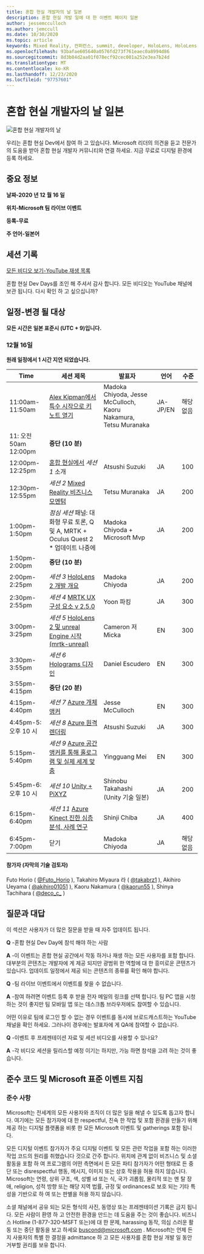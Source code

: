 ```yaml
---
title: 혼합 현실 개발자의 날 일본
description: 혼합 현실 개발 일에 대 한 이벤트 페이지 일본
author: jessemcculloch
ms.author: jemccull
ms.date: 10/30/2020
ms.topic: article
keywords: Mixed Reality, 컨퍼런스, summit, developer, HoloLens, HoloLens 2, Kinect
ms.openlocfilehash: 93bafae605640a0576fd273f761eaec0a8994d86
ms.sourcegitcommit: 8d3b84d2aa01f078ecf92cec001a252e3ea7b24d
ms.translationtype: MT
ms.contentlocale: ko-KR
ms.lasthandoff: 12/23/2020
ms.locfileid: "97757601"
---
```

# <a name="mixed-reality-dev-days-japan"></a>혼합 현실 개발자의 날 일본

![혼합 현실 개발자의 날](images/MRDD/MRDevDaysJapanBanner.png)

우리는 혼합 현실 Dev에서 참여 하 고 있습니다. Microsoft 리더의 의견을 듣고 전문가의 도움을 받아 혼합 현실 개발자 커뮤니티와 연결 하세요. 지금 무료로 디지털 환경에 등록 하세요.

## <a name="important-details"></a>중요 정보

**날짜-2020 년 12 월 16 일**

**위치-Microsoft 팀 라이브 이벤트**

**등록-무료**

**주 언어-일본어**

## <a name="session-recordings"></a>세션 기록

[모든 비디오 보기-YouTube 재생 목록](https://www.youtube.com/playlist?list=PLQEKit6tfVVIZaQWKTuNMONjPiIKMuJRH)

혼합 현실 Dev Days를 조인 해 주셔서 감사 합니다. 모든 비디오는 YouTube 채널에 보관 됩니다. 다시 확인 하 고 싶으십니까?

## <a name="schedule---subject-to-change"></a>일정-변경 될 대상

**모든 시간은 일본 표준시 (UTC + 9)입니다.** 

### <a name="december-16"></a>12월 16일

**원래 일정에서 1 시간 지연 되었습니다.**

|**Time**|**세션 제목**|**발표자**|**언어**|**수준**|
|---------|---------|---------|---------|---------|
|11:00am-11:50am|[Alex Kipman에서 특수 시작으로 키 노트 열기](https://youtu.be/MamMO11TnzY)|Madoka Chiyoda, Jesse McCulloch, Kaoru Nakamura, Tetsu Muranaka|JA-JP/EN|해당 없음|
|11: 오전 50am 12:00pm|**중단 (10 분)**||||
|12:00pm-12:25pm|[혼합 현실에서](https://youtu.be/HqJy91y8Of0) *세션 1* 소개|Atsushi Suzuki|JA|100|
|12:30pm-12:55pm|*세션 2* [Mixed Reality 비즈니스 모멘텀](https://youtu.be/fJJ9I8UGbio)|Tetsu Muranaka|JA|200|
|1:00pm-1:50pm|*점심 세션* 패널: 대화형 무료 토론, Q 및 A, MRTK + Oculus Quest 2 * 업데이트 나중에|Madoka Chiyoda + Microsoft Mvp|JA|200|
|1:50pm-2:00pm|**중단 (10 분)**||||
|2:00pm-2:25pm|*세션 3* [HoloLens 2 개발 개요](https://youtu.be/_z0CwAVkbiQ)|Madoka Chiyoda|JA|200|
|2:30pm-2:55pm|*세션 4* [MRTK UX 구성 요소 v 2.5.0](https://youtu.be/If5R9diyF50)|Yoon 파킹|JA|300|
|3:00pm-3:25pm|*세션 5* [HoloLens 2 및 unreal Engine 시작 (mrtk-unreal)](https://youtu.be/AsAuPx0iz3o)|Cameron 저 Micka|EN|300|
|3:30pm-3:55pm|*세션 6* [Holograms 디자인](https://youtu.be/jHn9yydiRTw)|Daniel Escudero|EN|300|
|3:55pm-4:15pm|**중단 (20 분)**||||
|4:15pm-4:40pm|*세션 7* [Azure 개체 앵커](https://youtu.be/dZCb6VJlaaU)|Jesse McCulloch|EN|300|
|4:45pm-5: 오후 10 시|*세션 8* [Azure 원격 렌더링](https://youtu.be/MEhL12WGOW0)|Atsushi Suzuki|JA|300|
|5:15pm-5:40pm|*세션 9* [Azure 공간 앵커를 통해 홀로그램 및 실제 세계 맞춤](https://youtu.be/ApBd_jSHg9Q)|Yingguang Mei|EN|300|
|5:45pm-6: 오후 10 시|*세션 10* [Unity + PiXYZ](https://youtu.be/ggRZRRN36VI)|Shinobu Takahashi (Unity 기술 일본)|JA|200|
|6:15pm-6:40pm|*세션 11* [Azure Kinect 진한 심층 분석, 사례 연구](https://youtu.be/C6gg2jBL3Tw)|Shinji Chiba|JA|400|
|6:45pm-7:00pm|닫기|Madoka Chiyoda|JA|해당 없음|

#### <a name="contributors-technical-reviewers-for-the-subtitles"></a>참가자 (자막의 기술 검토자)

Futo Horio ( [@Futo_Horio](https://twitter.com/Futo_Horio) ), Takahiro Miyaura 라 ( [@takabrz1](https://twitter.com/takabrz1) ), Akihiro Ueyama ( [@akihiro01051](https://twitter.com/akihiro01051) ), Kaoru Nakamura ( [@kaorun55](https://twitter.com/kaorun55) ), Shinya Tachihara ( [@deco_c_](https://twitter.com/deco_c_) )

## <a name="frequently-asked-questions"></a>질문과 대답
이 섹션은 사용자가 더 많은 질문을 받을 때 자주 업데이트 됩니다.

**Q** -혼합 현실 Dev Day에 참석 해야 하는 사람

**A** -이 이벤트는 혼합 현실 공간에서 작동 하거나 재생 하는 모든 사용자를 포함 합니다. 대부분의 콘텐츠는 개발자에 게 제공 되지만 광범위 한 역할에 대 한 흥미로운 콘텐츠가 있습니다. 업데이트 일정에서 제공 되는 콘텐츠의 종류를 확인 해야 합니다.  

**Q** -팀 라이브 이벤트에서 이벤트를 찾을 수 없습니다.

**A** -참여 하려면 이벤트 등록 후 받을 전자 메일의 링크를 선택 합니다. 팀 PC 앱을 시청 하는 것이 좋지만 팀 모바일 앱 또는 데스크톱 브라우저에도 참여할 수 있습니다.

어떤 이유로 팀에 로그인 할 수 없는 경우 이벤트를 동시에 브로드캐스트하는 YouTube 채널을 확인 하세요. 그러나이 경우에는 발표자에 게 QA에 참여할 수 없습니다.

**Q** -이벤트 후 프레젠테이션 자료 및 세션 비디오를 사용할 수 있나요?

**A** -각 비디오 세션을 릴리스할 예정 이기는 하지만, 가능 하면 참석을 고려 하는 것이 좋습니다.

<!--  
**Q** -  
**A** -  
  
**Q** -  
**A** -  
  
**Q** -  
**A** -  
-->

## <a name="code-of-conduct-and-microsoft-standard-event-guidelines"></a>준수 코드 및 Microsoft 표준 이벤트 지침

### <a name="code-of-conduct"></a>준수 사항 

Microsoft는 전세계의 모든 사용자와 조직이 더 많은 일을 해낼 수 있도록 돕고자 합니다. 여기에는 모든 참가자에 대 한 respectful, 친숙 한 작업 및 포함 환경을 만들기 위해 제공 하는 디지털 플랫폼을 비롯 한 모든 Microsoft 이벤트 및 gatherings 포함 됩니다.

모든 디지털 이벤트 참가자가 주요 디지털 이벤트 및 모든 관련 작업을 포함 하는 이러한 작업 코드의 원리를 취했습니다 것으로 간주 합니다. 위치에 관계 없이 비즈니스 및 소셜 활동을 포함 하 여 프로그램의 어떤 측면에서 든 모든 파티 참가자가 어떤 형태로 든 중단 또는 disrespectful 행동, 메시지, 이미지 또는 상호 작용을 허용 하지 않습니다. Microsoft는 연령, 상위 구조, 색, 성별 id 또는 식, 국가 괴롭힘, 물리적 또는 멘 탈 장애, religion, 성적 방향 또는 해당 지역 법률, 규정 및 ordinances로 보호 되는 기타 특성을 기반으로 하 여 또는 판별을 허용 하지 않습니다.  

소셜 채널에서 공유 되는 모든 형식의 사진, 동영상 또는 프레젠테이션 기록은 금지 됩니다. 모든 사람이 환영 하 고 안전한 환경을 만드는 데 도움을 주는 것이 좋습니다. 비즈니스 Hotline (1-877-320-MSFT 또는)에 대 한 문제, harassing 동작, 의심 스러운 활동 또는 중단 활동을 보고 하세요 [buscond@microsoft.com](mailto:buscond@microsoft.com) . Microsoft는 언제 든 지 사용자의 특별 한 결정을 admittance 하 고 모든 사용자를 혼합 현실 개발 일 동안 거부할 권리를 보유 합니다. 
